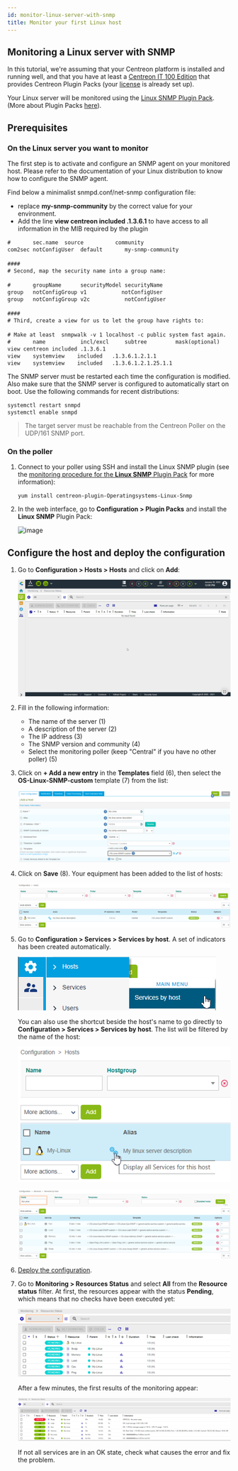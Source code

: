 ```yaml
---
id: monitor-linux-server-with-snmp
title: Monitor your first Linux host
---
```


## Monitoring a Linux server with SNMP

In this tutorial, we're assuming that your Centreon platform is installed and running well, and that you have at least a [Centreon IT 100 Edition](IT100.md) that provides Centreon Plugin Packs (your [license](../administration/licenses.md) is already set up).

Your Linux server will be monitored using the [Linux SNMP Plugin Pack](../integrations/plugin-packs/procedures/operatingsystems-linux-snmp.md). (More about Plugin Packs [here](../monitoring/pluginpacks.md)).

## Prerequisites

### On the Linux server you want to monitor

The first step is to activate and configure an SNMP agent on your monitored host.
Please refer to the documentation of your Linux distribution to know how to configure the SNMP agent.

Find below a minimalist snmpd.conf/net-snmp configuration file:

- replace **my-snmp-community** by the correct value for your environment.
- Add the line **view  centreon  included .1.3.6.1** to have access to all information in the MIB required by the plugin

```shell
#       sec.name  source          community
com2sec notConfigUser  default       my-snmp-community

####
# Second, map the security name into a group name:

#       groupName      securityModel securityName
group   notConfigGroup v1           notConfigUser
group   notConfigGroup v2c           notConfigUser

####
# Third, create a view for us to let the group have rights to:

# Make at least  snmpwalk -v 1 localhost -c public system fast again.
#       name           incl/excl     subtree         mask(optional)
view centreon included .1.3.6.1
view    systemview    included   .1.3.6.1.2.1.1
view    systemview    included   .1.3.6.1.2.1.25.1.1

```

The SNMP server must be restarted each time the configuration is modified. Also make sure that the SNMP server is configured to automatically start on boot. Use the following commands for recent distributions:

```shell
systemctl restart snmpd
systemctl enable snmpd
```

> The target server must be reachable from the Centreon Poller on the UDP/161 SNMP port.

### On the poller

1. Connect to your poller using SSH and install the Linux SNMP plugin (see the [monitoring procedure for the **Linux SNMP** Plugin Pack](../integrations/plugin-packs/procedures/operatingsystems-linux-snmp.md) for more information):

   ```shell
   yum install centreon-plugin-Operatingsystems-Linux-Snmp
   ```

2. In the web interface, go to **Configuration > Plugin Packs** and install the **Linux SNMP** Plugin Pack:

   ![image](../assets/getting-started/quick_start_linux_0.gif)

## Configure the host and deploy the configuration

1. Go to **Configuration > Hosts > Hosts** and click on **Add**:

   ![image](../assets/getting-started/quick_start_linux_1.gif)

2. Fill in the following information:

   * The name of the server (1)
   * A description of the server (2)
   * The IP address (3)
   * The SNMP version and community (4)
   * Select the monitoring poller (keep "Central" if you have no other poller) (5)

3. Click on **+ Add a new entry** in the **Templates** field (6), then select the **OS-Linux-SNMP-custom** template (7) from the list:

   ![image](../assets/getting-started/quick_start_linux_2.png)

4. Click on **Save** (8). Your equipment has been added to the list of hosts:

   ![image](../assets/getting-started/quick_start_linux_3.png)

5. Go to **Configuration > Services > Services by host**. A set of indicators has been created automatically.

   ![image](../assets/getting-started/quick_start_linux_4a.png)

   You can also use the shortcut beside the host's name to go directly to **Configuration > Services > Services by host**. The list will be filtered by the name of the host:

   ![image](../assets/getting-started/quick_start_linux_4b.png)

   ![image](../assets/getting-started/quick_start_linux_5.png)

6. [Deploy the configuration](first-supervision.md#deploying-a-configuration).

7. Go to **Monitoring > Resources Status** and select **All** from the **Resource status** filter. At first, the resources appear with the status **Pending**, which means that no checks have been executed yet:

   ![image](../assets/getting-started/quick_start_linux_6.png)

   After a few minutes, the first results of the monitoring appear:

   ![image](../assets/getting-started/quick_start_linux_7.png)

   If not all services are in an OK state, check what causes the error and fix the problem.
